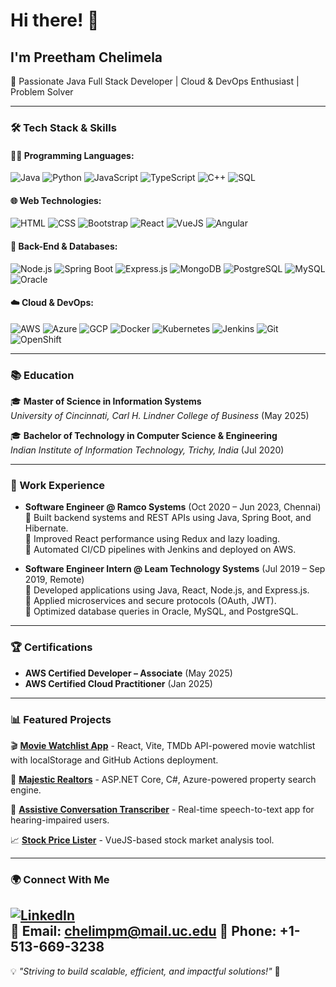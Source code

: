# Hi there! 👋

## I'm Preetham Chelimela  
🚀 Passionate Java Full Stack Developer | Cloud & DevOps Enthusiast | Problem Solver

---

### 🛠️ Tech Stack & Skills
#### 👨‍💻 Programming Languages:
![Java](https://skillicons.dev/icons?i=java) ![Python](https://skillicons.dev/icons?i=python) ![JavaScript](https://skillicons.dev/icons?i=js) ![TypeScript](https://skillicons.dev/icons?i=ts) ![C++](https://skillicons.dev/icons?i=cpp) ![SQL](https://skillicons.dev/icons?i=mysql)

#### 🌐 Web Technologies:
![HTML](https://skillicons.dev/icons?i=html) ![CSS](https://skillicons.dev/icons?i=css) ![Bootstrap](https://skillicons.dev/icons?i=bootstrap) ![React](https://skillicons.dev/icons?i=react) ![VueJS](https://skillicons.dev/icons?i=vue) ![Angular](https://skillicons.dev/icons?i=angular)

#### 🔧 Back-End & Databases:
![Node.js](https://skillicons.dev/icons?i=nodejs) ![Spring Boot](https://skillicons.dev/icons?i=spring) ![Express.js](https://skillicons.dev/icons?i=express) ![MongoDB](https://skillicons.dev/icons?i=mongodb) ![PostgreSQL](https://skillicons.dev/icons?i=postgres) ![MySQL](https://skillicons.dev/icons?i=mysql) ![Oracle](https://skillicons.dev/icons?i=oracle)

#### ☁️ Cloud & DevOps:
![AWS](https://skillicons.dev/icons?i=aws) ![Azure](https://skillicons.dev/icons?i=azure) ![GCP](https://skillicons.dev/icons?i=gcp) ![Docker](https://skillicons.dev/icons?i=docker) ![Kubernetes](https://skillicons.dev/icons?i=kubernetes) ![Jenkins](https://skillicons.dev/icons?i=jenkins) ![Git](https://skillicons.dev/icons?i=git) ![OpenShift](https://skillicons.dev/icons?i=openshift)

---

### 📚 Education
🎓 **Master of Science in Information Systems**  
*University of Cincinnati, Carl H. Lindner College of Business* (May 2025)  

🎓 **Bachelor of Technology in Computer Science & Engineering**  
*Indian Institute of Information Technology, Trichy, India* (Jul 2020)

---

### 💼 Work Experience
<!--
- **Java Full Stack Developer @ USAA** (Jun 2024 – Present, Remote)  
  🔹 Developed RESTful APIs and full-stack applications using Spring Boot and Angular.  
  🔹 Deployed scalable containerized microservices with Docker and OpenShift.  
  🔹 Integrated Kafka for service communication and automated CI/CD using GitLab.  
  🔹 Leveraged AWS Lambda and Prometheus for serverless architecture and monitoring.
  -->

- **Software Engineer @ Ramco Systems** (Oct 2020 – Jun 2023, Chennai)  
  🔹 Built backend systems and REST APIs using Java, Spring Boot, and Hibernate.  
  🔹 Improved React performance using Redux and lazy loading.  
  🔹 Automated CI/CD pipelines with Jenkins and deployed on AWS.

- **Software Engineer Intern @ Leam Technology Systems** (Jul 2019 – Sep 2019, Remote)  
  🔹 Developed applications using Java, React, Node.js, and Express.js.  
  🔹 Applied microservices and secure protocols (OAuth, JWT).  
  🔹 Optimized database queries in Oracle, MySQL, and PostgreSQL.

---

### 🏆 Certifications
- **AWS Certified Developer – Associate** (May 2025)  
- **AWS Certified Cloud Practitioner** (Jan 2025)

---

### 📊 Featured Projects
🎬 **[Movie Watchlist App](https://github.com/PreethamGoud/movie-watchlist-app)** - React, Vite, TMDb API-powered movie watchlist with localStorage and GitHub Actions deployment.

🚀 **[Majestic Realtors](https://github.com/PreethamGoud/MajesticRealtors)** - ASP.NET Core, C#, Azure-powered property search engine.

📝 **[Assistive Conversation Transcriber](https://github.com/PreethamGoud/assistive_conversation_transcriber)** - Real-time speech-to-text app for hearing-impaired users.

📈 **[Stock Price Lister](https://github.com/PreethamGoud/stock-price-lister)** - VueJS-based stock market analysis tool.

---

### 🌍 Connect With Me
[![LinkedIn](https://img.shields.io/badge/LinkedIn-blue?style=for-the-badge&logo=linkedin&logoColor=white)](https://www.linkedin.com/in/preethamchelimela/)  
📧 **Email:** [chelimpm@mail.uc.edu](mailto:chelimpm@mail.uc.edu)
📱 **Phone:** +1-513-669-3238
---

💡 *"Striving to build scalable, efficient, and impactful solutions!"* 🚀

